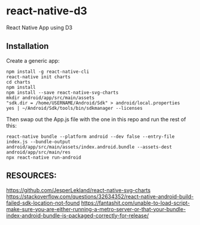 # react-native-d3

React Native App using D3

## Installation

Create a generic app:

```
npm install -g react-native-cli
react-native init charts
cd charts
npm install
npm install --save react-native-svg-charts
mkdir android/app/src/main/assets
"sdk.dir = /home/USERNAME/Android/Sdk" > android/local.properties
yes | ~/Android/Sdk/tools/bin/sdkmanager --licenses
```
Then swap out the App.js file with the one in this repo and run the rest of this:

```
react-native bundle --platform android --dev false --entry-file index.js --bundle-output android/app/src/main/assets/index.android.bundle --assets-dest android/app/src/main/res
npx react-native run-android
```



## RESOURCES:

https://github.com/JesperLekland/react-native-svg-charts
https://stackoverflow.com/questions/32634352/react-native-android-build-failed-sdk-location-not-found
https://fantashit.com/unable-to-load-script-make-sure-you-are-either-running-a-metro-server-or-that-your-bundle-index-android-bundle-is-packaged-correctly-for-release/
